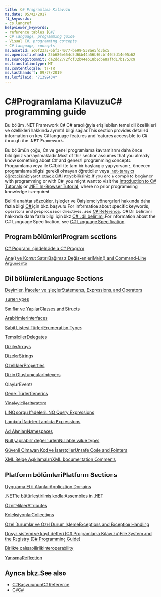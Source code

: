 ```yaml
---
title: C# Programlama Kılavuzu
ms.date: 05/02/2017
f1_keywords:
- cs.langref
helpviewer_keywords:
- reference tables [C#]
- C# language, programming guide
- Visual C#, programming concepts
- C# language, concepts
ms.assetid: ac0f23a2-6bf3-4077-be99-538ae5fd3bc5
ms.openlocfilehash: 25b686e654c5d6bb44a56b96cbf4045d14e95b62
ms.sourcegitcommit: da2dd2772fcf32b44eb18b1cbe8affd17b1753c9
ms.translationtype: MT
ms.contentlocale: tr-TR
ms.lasthandoff: 09/27/2019
ms.locfileid: "71392434"
---
```

# <a name="c-programming-guide"></a><span data-ttu-id="a0cf9-102">C#Programlama Kılavuzu</span><span class="sxs-lookup"><span data-stu-id="a0cf9-102">C# programming guide</span></span>
<span data-ttu-id="a0cf9-103">Bu bölüm .NET Framework C# C# aracılığıyla erişilebilen temel dil özellikleri ve özellikleri hakkında ayrıntılı bilgi sağlar.</span><span class="sxs-lookup"><span data-stu-id="a0cf9-103">This section provides detailed information on key C# language features and features accessible to C# through the .NET Framework.</span></span>  
  
 <span data-ttu-id="a0cf9-104">Bu bölümün çoğu, C# ve genel programlama kavramlarını daha önce bildiğiniz varsayılmaktadır.</span><span class="sxs-lookup"><span data-stu-id="a0cf9-104">Most of this section assumes that you already know something about C# and general programming concepts.</span></span> <span data-ttu-id="a0cf9-105">Programlama veya ile C#birlikte tam bir başlangıç yapıyorsanız, önceden programlama bilgisi gerekli olmayan öğreticiler veya [.net-tarayıcı öğreticisini](https://dotnet.microsoft.com/learn/dotnet/in-browser-tutorial/1)ziyaret [etmek C# ](../tutorials/intro-to-csharp/index.md) isteyebilirsiniz.</span><span class="sxs-lookup"><span data-stu-id="a0cf9-105">If you are a complete beginner with programming or with C#, you might want to visit the [Introduction to C# Tutorials](../tutorials/intro-to-csharp/index.md) or [.NET In-Browser Tutorial](https://dotnet.microsoft.com/learn/dotnet/in-browser-tutorial/1), where no prior programming knowledge is required.</span></span>  
  
 <span data-ttu-id="a0cf9-106">Belirli anahtar sözcükler, işleçler ve Önişlemci yönergeleri hakkında daha fazla bilgi [ C# ](../language-reference/index.md)için bkz. başvuru.</span><span class="sxs-lookup"><span data-stu-id="a0cf9-106">For information about specific keywords, operators and preprocessor directives, see [C# Reference](../language-reference/index.md).</span></span> <span data-ttu-id="a0cf9-107">C# Dil belirtimi hakkında daha fazla bilgi için bkz [ C# . dil belirtimi](../language-reference/language-specification/index.md).</span><span class="sxs-lookup"><span data-stu-id="a0cf9-107">For information about the C# Language Specification, see [C# Language Specification](../language-reference/language-specification/index.md).</span></span>  
  
## <a name="program-sections"></a><span data-ttu-id="a0cf9-108">Program bölümleri</span><span class="sxs-lookup"><span data-stu-id="a0cf9-108">Program sections</span></span>

[<span data-ttu-id="a0cf9-109">C# Programı İçinde</span><span class="sxs-lookup"><span data-stu-id="a0cf9-109">Inside a C# Program</span></span>](./inside-a-program/index.md)  
  
[<span data-ttu-id="a0cf9-110">Ana() ve Komut Satırı Bağımsız Değişkenleri</span><span class="sxs-lookup"><span data-stu-id="a0cf9-110">Main() and Command-Line Arguments</span></span>](./main-and-command-args/index.md)  
 
## <a name="language-sections"></a><span data-ttu-id="a0cf9-111">Dil bölümleri</span><span class="sxs-lookup"><span data-stu-id="a0cf9-111">Language Sections</span></span>  
[<span data-ttu-id="a0cf9-112">Deyimler, İfadeler ve İşleçler</span><span class="sxs-lookup"><span data-stu-id="a0cf9-112">Statements, Expressions, and Operators</span></span>](./statements-expressions-operators/index.md)  

 [<span data-ttu-id="a0cf9-113">Türler</span><span class="sxs-lookup"><span data-stu-id="a0cf9-113">Types</span></span>](./types/index.md)  

 [<span data-ttu-id="a0cf9-114">Sınıflar ve Yapılar</span><span class="sxs-lookup"><span data-stu-id="a0cf9-114">Classes and Structs</span></span>](./classes-and-structs/index.md)  
  
 [<span data-ttu-id="a0cf9-115">Arabirimler</span><span class="sxs-lookup"><span data-stu-id="a0cf9-115">Interfaces</span></span>](./interfaces/index.md)  

 [<span data-ttu-id="a0cf9-116">Sabit Listesi Türleri</span><span class="sxs-lookup"><span data-stu-id="a0cf9-116">Enumeration Types</span></span>](./enumeration-types.md)  
  
 [<span data-ttu-id="a0cf9-117">Temsilciler</span><span class="sxs-lookup"><span data-stu-id="a0cf9-117">Delegates</span></span>](./delegates/index.md)  
 
 [<span data-ttu-id="a0cf9-118">Diziler</span><span class="sxs-lookup"><span data-stu-id="a0cf9-118">Arrays</span></span>](./arrays/index.md)  
  
 [<span data-ttu-id="a0cf9-119">Dizeler</span><span class="sxs-lookup"><span data-stu-id="a0cf9-119">Strings</span></span>](./strings/index.md)  
  
 [<span data-ttu-id="a0cf9-120">Özellikler</span><span class="sxs-lookup"><span data-stu-id="a0cf9-120">Properties</span></span>](./classes-and-structs/properties.md)  
  
 [<span data-ttu-id="a0cf9-121">Dizin Oluşturucular</span><span class="sxs-lookup"><span data-stu-id="a0cf9-121">Indexers</span></span>](./indexers/index.md)  
  
 [<span data-ttu-id="a0cf9-122">Olaylar</span><span class="sxs-lookup"><span data-stu-id="a0cf9-122">Events</span></span>](./events/index.md)  
  
 [<span data-ttu-id="a0cf9-123">Genel Türler</span><span class="sxs-lookup"><span data-stu-id="a0cf9-123">Generics</span></span>](./generics/index.md)  
  
 [<span data-ttu-id="a0cf9-124">Yineleyiciler</span><span class="sxs-lookup"><span data-stu-id="a0cf9-124">Iterators</span></span>](./concepts/iterators.md)
  
 [<span data-ttu-id="a0cf9-125">LINQ sorgu Ifadeleri</span><span class="sxs-lookup"><span data-stu-id="a0cf9-125">LINQ Query Expressions</span></span>](./linq-query-expressions/index.md)  
  
 [<span data-ttu-id="a0cf9-126">Lambda İfadeleri</span><span class="sxs-lookup"><span data-stu-id="a0cf9-126">Lambda Expressions</span></span>](./statements-expressions-operators/lambda-expressions.md)  
  
 [<span data-ttu-id="a0cf9-127">Ad Alanları</span><span class="sxs-lookup"><span data-stu-id="a0cf9-127">Namespaces</span></span>](./namespaces/index.md)  
  
 [<span data-ttu-id="a0cf9-128">Null yapılabilir değer türleri</span><span class="sxs-lookup"><span data-stu-id="a0cf9-128">Nullable value types</span></span>](./nullable-types/index.md)  
  
 [<span data-ttu-id="a0cf9-129">Güvenli Olmayan Kod ve İşaretçiler</span><span class="sxs-lookup"><span data-stu-id="a0cf9-129">Unsafe Code and Pointers</span></span>](./unsafe-code-pointers/index.md)  
  
 [<span data-ttu-id="a0cf9-130">XML Belge Açıklamaları</span><span class="sxs-lookup"><span data-stu-id="a0cf9-130">XML Documentation Comments</span></span>](./xmldoc/index.md)  
  
## <a name="platform-sections"></a><span data-ttu-id="a0cf9-131">Platform bölümleri</span><span class="sxs-lookup"><span data-stu-id="a0cf9-131">Platform Sections</span></span>  
 [<span data-ttu-id="a0cf9-132">Uygulama Etki Alanları</span><span class="sxs-lookup"><span data-stu-id="a0cf9-132">Application Domains</span></span>](../../framework/app-domains/application-domains.md)  
  
 [<span data-ttu-id="a0cf9-133">.NET’te bütünleştirilmiş kodlar</span><span class="sxs-lookup"><span data-stu-id="a0cf9-133">Assemblies in .NET</span></span>](../../standard/assembly/index.md)  
  
 [<span data-ttu-id="a0cf9-134">Öznitelikler</span><span class="sxs-lookup"><span data-stu-id="a0cf9-134">Attributes</span></span>](./concepts/attributes/index.md)  
  
 [<span data-ttu-id="a0cf9-135">Koleksiyonlar</span><span class="sxs-lookup"><span data-stu-id="a0cf9-135">Collections</span></span>](./concepts/collections.md)  
  
 [<span data-ttu-id="a0cf9-136">Özel Durumlar ve Özel Durum İşleme</span><span class="sxs-lookup"><span data-stu-id="a0cf9-136">Exceptions and Exception Handling</span></span>](./exceptions/index.md)  
  
 [<span data-ttu-id="a0cf9-137">Dosya sistemi ve kayıt defteri (C# Programlama Kılavuzu)</span><span class="sxs-lookup"><span data-stu-id="a0cf9-137">File System and the Registry (C# Programming Guide)</span></span>](./file-system/index.md)  
  
 [<span data-ttu-id="a0cf9-138">Birlikte çalışabilirlik</span><span class="sxs-lookup"><span data-stu-id="a0cf9-138">Interoperability</span></span>](./interop/index.md)  
  
 [<span data-ttu-id="a0cf9-139">Yansıma</span><span class="sxs-lookup"><span data-stu-id="a0cf9-139">Reflection</span></span>](./concepts/reflection.md)  
  
## <a name="see-also"></a><span data-ttu-id="a0cf9-140">Ayrıca bkz.</span><span class="sxs-lookup"><span data-stu-id="a0cf9-140">See also</span></span>

- [<span data-ttu-id="a0cf9-141">C#Başvurunun</span><span class="sxs-lookup"><span data-stu-id="a0cf9-141">C# Reference</span></span>](../language-reference/index.md)
- [<span data-ttu-id="a0cf9-142">C#</span><span class="sxs-lookup"><span data-stu-id="a0cf9-142">C#</span></span>](../index.md)
